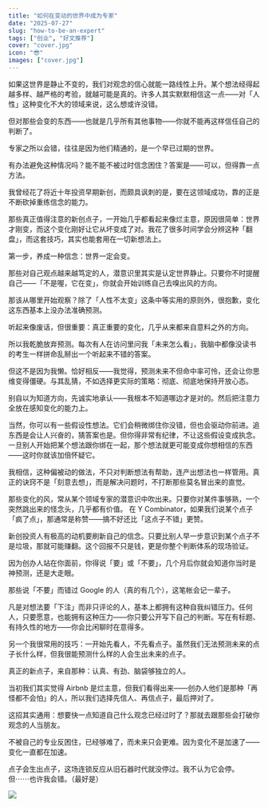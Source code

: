 ```yaml
---
title: "如何在变动的世界中成为专家"
date: "2025-07-27"
slug: "how-to-be-an-expert"
tags: ["创业", "好文推荐"]
cover: "cover.jpg"
icon: "😎"
images: ["cover.jpg"]
---
```

如果这世界是静止不变的，我们对观念的信心就能一路线性上升。某个想法经得起越多样、越严格的考验，就越可能是真的。许多人其实默默相信这一点——对「人性」这种变化不大的领域来说，这么想或许没错。



但对那些会变的东西——也就是几乎所有其他事物——你就不能再这样信任自己的判断了。



专家之所以会错，往往是因为他们精通的，是一个早已过期的世界。



有办法避免这种情况吗？能不能不被过时信念困住？答案是——可以，但得靠一点方法。



我曾经花了将近十年投资早期新创，而颇具讽刺的是，要在这领域成功，靠的正是不断砍掉重练信念的能力。



那些真正值得注意的新创点子，一开始几乎都看起来像烂主意，原因很简单：世界才刚变，而这个变化刚好让它从坏变成了对。我花了很多时间学会分辨这种「翻盘」，而这套技巧，其实也能套用在一切新想法上。



第一步，养成一种信念：世界一定会变。



那些对自己观点越来越笃定的人，潜意识里其实是认定世界静止。只要你不时提醒自己——「不是喔，它在变」，你就会开始训练自己去嗅出风的方向。



那该从哪里开始观察？除了「人性不太变」这条中等实用的原则外，很抱歉，变化这东西基本上没办法准确预测。



听起来像废话，但很重要：真正重要的变化，几乎从来都来自意料之外的方向。



所以我乾脆放弃预测。每次有人在访问里问我「未来怎么看」，我脑中都像没读书的考生一样拼命乱掰出一个听起来不错的答案。



但这不是因为我懒。恰好相反——我觉得，预测未来不但命中率可怜，还会让你思维变得僵硬。与其乱猜，不如选择更实际的策略：彻底、彻底地保持开放心态。



别自以为知道方向，先诚实地承认——我根本不知道哪边才是对的。然后把注意力全放在感知变化的能力上。



当然，你可以有一些假设性想法。它们会稍微绑住你没错，但也会驱动你前进。追东西是会让人兴奋的，猜答案也是。但你得非常有纪律，不让这些假设变成执念。
一旦别人开始把某个想法跟你绑在一起，那个想法就更可能变成你想相信的东西——这时你就该加倍怀疑它。



我相信，这种偏被动的做法，不只对判断想法有帮助，连产出想法也一样管用。真正的诀窍不是「刻意去想」，而是解决问题时，不打断那些莫名冒出来的直觉。



那些变化的风，常从某个领域专家的潜意识中吹出来。只要你对某件事够熟，一个突然跳出来的怪念头，几乎都有价值。
在 Y Combinator，如果我们说某个点子「疯了点」，那通常是称赞——搞不好还比「这点子不错」更赞。



新创投资人有极高的动机要刷新自己的信念。只要比别人早一步意识到某个点子不是垃圾，那就可能赚翻。这个回报不只是钱，更是你整个判断体系的现场验证。



因为创办人站在你面前，你得说「要」或「不要」，几个月后你就会知道你当时是神预测，还是大走眼。



那些说「不要」而错过 Google 的人（真的有几个），这笔帐会记一辈子。



凡是对想法要「下注」而非只评论的人，基本上都拥有这种自我纠错压力。任何人，只要愿意，也能拥有这种压力——你只要公开写下自己的判断。写在有标题、有持久性的地方——你会比闲聊时在意得多。



另一个我很常用的技巧：一开始先看人，不先看点子。虽然我们无法预测未来的点子长什么样，但我很能预测什么样的人会生出未来的点子。



真正的新点子，来自那种：认真、有劲、脑袋够独立的人。



当初我们其实觉得 Airbnb 是烂主意，但我们看得出来——创办人他们是那种「再怪都不会怕」的人，所以我们选择先信人、再信点子，最后押对了。



这招其实通用：想要快一点知道自己什么观念已经过时了？那就去跟那些会打破你观念的人当朋友。



不被自己的专业反困住，已经够难了，而未来只会更难。因为变化不是加速了——变化一直都在加速。



点子会生出点子，这场连锁反应从旧石器时代就没停过。我不认为它会停。
但⋯⋯也许我会错。（最好是）




![](https://prod-files-secure.s3.us-west-2.amazonaws.com/112d0858-5090-4d34-a606-b75eb8d65fd2/46476355-9cf3-4e99-9b7a-3531bc426380/1000202064.png?X-Amz-Algorithm=AWS4-HMAC-SHA256&X-Amz-Content-Sha256=UNSIGNED-PAYLOAD&X-Amz-Credential=ASIAZI2LB466433AJ4A4%2F20250927%2Fus-west-2%2Fs3%2Faws4_request&X-Amz-Date=20250927T041529Z&X-Amz-Expires=3600&X-Amz-Security-Token=IQoJb3JpZ2luX2VjEBQaCXVzLXdlc3QtMiJHMEUCIQDUksRQ8lg9snB3cnqUS%2FwUcG7DBFMKPZQ4XNmEFcp7GQIgJ6xJ30KltGAX4jTKFcwh9GH3guxPDd0l6GRNAhzcMrUqiAQInf%2F%2F%2F%2F%2F%2F%2F%2F%2F%2FARAAGgw2Mzc0MjMxODM4MDUiDIrEXhLgZupHvb%2BKWSrcA%2F0uIwwUb%2B25fmgeFJprekll5oaLMjxROHprQGz9KDKtzroT941Lk8eZD1kfzi41kzzR%2FhQvbDSTsGUipfrISIrZ7EFcQL%2BFUGd0XhB%2FeomhsfJOEJpOeplbfkc%2FG1jfb8TYJy5grFn604n8J%2FNtFRU21EbhoFvH1EQ1XGqrZxKw0euO%2ByLfiDof432r47vn03XNSKYsfi%2BeX5B7MVmp6ScnftZeSaRwyrYxFYq97C2b1PsmdVj%2BEM0QyB7fGV608%2F68te9pXYXKAZ%2FnpyVkwhhw4OQ76%2FCHfShpOOwvcpEJJeCr2F9cWPJukr4uQSDJaCZiRc4%2Fg5tgulZ%2BhfNkv3%2BMqP2pzxna61Q2BsnF3d6BVDkmlJ4nvWHArGrThQBzvbuxyeENk6%2FjLNNAzBh%2BmnTqaxbKwxV9V9SuAs2gJARD2gkeRLwO6ddSmMQ87cI6to3s4PMX8%2BDxOMNQyEUeYQP4dGLAUNHxYdiObWZgpYl6Z94756PaOxVaA2BbSHZcMdd3KSNQK2JclrKrAtJcilIqFXnszMLmGlHMoghxMCqUCDsaVxWLfWmrhi1rbFHmniuwQwuokKyyo0xNy2wm6QM67K1rTWcVnPKGx%2Bf9mqTZ4vBDO%2ByipdSif692MIe93cYGOqUBubPkMvLP1W8fOGy4%2FB7CWDgDyR7vo7zSfZ%2FeAycW4TIMiwTqju3xZipuVyuvy%2FIY83LWEIdEKuAeCsbZNF5wppQk9DtzH4UY99ELNqVCGvGfjj%2BdvL0s%2BJX8W2CZLsql%2Fz4g07GGaZPcJhUYp5Bc7T4jcHTvG0O%2BbR6b59IWx8u%2FwCg45tyAitw3fB8PYEoor96fNSSB4tUnahhla2YNf1vbI3hA&X-Amz-Signature=e9d6f874f158239a108b9b8cf62283a829e6f1800b5ad7cde2affb7c5b8800f5&X-Amz-SignedHeaders=host&x-amz-checksum-mode=ENABLED&x-id=GetObject)

